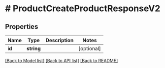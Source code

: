 # # ProductCreateProductResponseV2


## Properties 


Name | Type | Description | Notes
------------ | ------------- | ------------- | -------------
**id**| **string** |   | [optional]


[[Back to Model list]](../../README.md#models) [[Back to API list]](../../README.md#endpoints) [[Back to README]](../../README.md)

